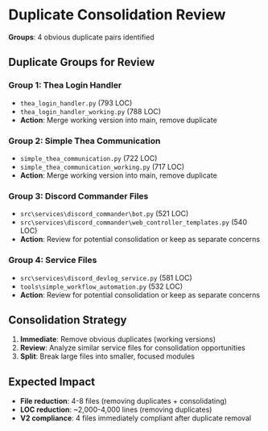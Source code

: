 # Duplicate Consolidation Review

**Groups**: 4 obvious duplicate pairs identified

## Duplicate Groups for Review

### Group 1: Thea Login Handler
- `thea_login_handler.py` (793 LOC)
- `thea_login_handler_working.py` (788 LOC)
- **Action**: Merge working version into main, remove duplicate

### Group 2: Simple Thea Communication  
- `simple_thea_communication.py` (722 LOC)
- `simple_thea_communication_working.py` (717 LOC)
- **Action**: Merge working version into main, remove duplicate

### Group 3: Discord Commander Files
- `src\services\discord_commander\bot.py` (521 LOC)
- `src\services\discord_commander\web_controller_templates.py` (540 LOC)
- **Action**: Review for potential consolidation or keep as separate concerns

### Group 4: Service Files
- `src\services\discord_devlog_service.py` (581 LOC)
- `tools\simple_workflow_automation.py` (532 LOC)
- **Action**: Review for potential consolidation or keep as separate concerns

## Consolidation Strategy

1. **Immediate**: Remove obvious duplicates (working versions)
2. **Review**: Analyze similar service files for consolidation opportunities
3. **Split**: Break large files into smaller, focused modules

## Expected Impact

- **File reduction**: 4-8 files (removing duplicates + consolidating)
- **LOC reduction**: ~2,000-4,000 lines (removing duplicates)
- **V2 compliance**: 4 files immediately compliant after duplicate removal
